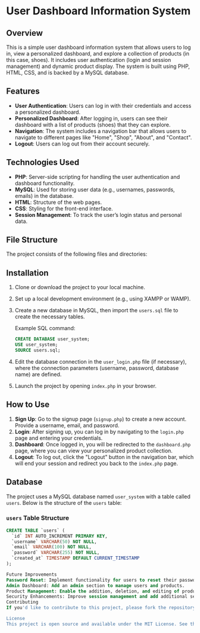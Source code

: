# User Dashboard Information System

## Overview
This is a simple user dashboard information system that allows users to log in, view a personalized dashboard, and explore a collection of products (in this case, shoes). It includes user authentication (login and session management) and dynamic product display. The system is built using PHP, HTML, CSS, and is backed by a MySQL database.

## Features
- **User Authentication**: Users can log in with their credentials and access a personalized dashboard.
- **Personalized Dashboard**: After logging in, users can see their dashboard with a list of products (shoes) that they can explore.
- **Navigation**: The system includes a navigation bar that allows users to navigate to different pages like "Home", "Shop", "About", and "Contact".
- **Logout**: Users can log out from their account securely.

## Technologies Used
- **PHP**: Server-side scripting for handling the user authentication and dashboard functionality.
- **MySQL**: Used for storing user data (e.g., usernames, passwords, emails) in the database.
- **HTML**: Structure of the web pages.
- **CSS**: Styling for the front-end interface.
- **Session Management**: To track the user’s login status and personal data.

## File Structure
The project consists of the following files and directories:


## Installation

1. Clone or download the project to your local machine.
   
2. Set up a local development environment (e.g., using XAMPP or WAMP).

3. Create a new database in MySQL, then import the `users.sql` file to create the necessary tables.

    Example SQL command:
    ```sql
    CREATE DATABASE user_system;
    USE user_system;
    SOURCE users.sql;
    ```

4. Edit the database connection in the `user_login.php` file (if necessary), where the connection parameters (username, password, database name) are defined.

5. Launch the project by opening `index.php` in your browser.

## How to Use

1. **Sign Up**: Go to the signup page (`signup.php`) to create a new account. Provide a username, email, and password.
2. **Login**: After signing up, you can log in by navigating to the `login.php` page and entering your credentials.
3. **Dashboard**: Once logged in, you will be redirected to the `dashboard.php` page, where you can view your personalized product collection.
4. **Logout**: To log out, click the "Logout" button in the navigation bar, which will end your session and redirect you back to the `index.php` page.

## Database

The project uses a MySQL database named `user_system` with a table called `users`. Below is the structure of the `users` table:

### `users` Table Structure
```sql
CREATE TABLE `users` (
  `id` INT AUTO_INCREMENT PRIMARY KEY,
  `username` VARCHAR(50) NOT NULL,
  `email` VARCHAR(100) NOT NULL,
  `password` VARCHAR(255) NOT NULL,
  `created_at` TIMESTAMP DEFAULT CURRENT_TIMESTAMP
);

Future Improvements
Password Reset: Implement functionality for users to reset their passwords if they forget them.
Admin Dashboard: Add an admin section to manage users and products.
Product Management: Enable the addition, deletion, and editing of products in the shop.
Security Enhancements: Improve session management and add additional security layers, such as CSRF protection.
Contributing
If you'd like to contribute to this project, please fork the repository and submit a pull request with your changes.

License
This project is open source and available under the MIT License. See the LICENSE file for more information.
